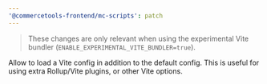 ```yaml
---
'@commercetools-frontend/mc-scripts': patch
---
```


> These changes are only relevant when using the experimental Vite bundler (`ENABLE_EXPERIMENTAL_VITE_BUNDLER=true`).

Allow to load a Vite config in addition to the default config. This is useful for using extra Rollup/Vite plugins, or other Vite options.
